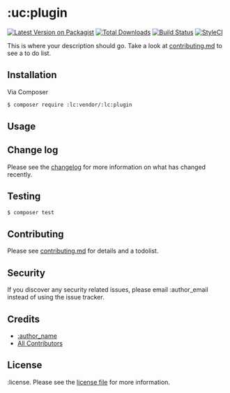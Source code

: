 # :uc:plugin

[![Latest Version on Packagist][ico-version]][link-packagist]
[![Total Downloads][ico-downloads]][link-downloads]
[![Build Status][ico-travis]][link-travis]
[![StyleCI][ico-styleci]][link-styleci]

This is where your description should go. Take a look at [contributing.md](contributing.md) to see a to do list.

## Installation

Via Composer

``` bash
$ composer require :lc:vendor/:lc:plugin
```

## Usage

## Change log

Please see the [changelog](changelog.md) for more information on what has changed recently.

## Testing

``` bash
$ composer test
```

## Contributing

Please see [contributing.md](contributing.md) for details and a todolist.

## Security

If you discover any security related issues, please email :author_email instead of using the issue tracker.

## Credits

- [:author_name][link-author]
- [All Contributors][link-contributors]

## License

:license. Please see the [license file](LICENSE) for more information.

[ico-version]: https://img.shields.io/packagist/v/:lc:vendor/:lc:plugin.svg?style=flat-square
[ico-downloads]: https://img.shields.io/packagist/dt/:lc:vendor/:lc:plugin.svg?style=flat-square
[ico-travis]: https://img.shields.io/travis/:lc:vendor/:lc:plugin/master.svg?style=flat-square
[ico-styleci]: https://styleci.io/repos/12345678/shield

[link-packagist]: https://packagist.org/packages/:lc:vendor/:lc:plugin
[link-downloads]: https://packagist.org/packages/:lc:vendor/:lc:plugin
[link-travis]: https://travis-ci.org/:lc:vendor/:lc:plugin
[link-styleci]: https://styleci.io/repos/12345678
[link-author]: https://github.com/:lc:vendor
[link-contributors]: ../../contributors
